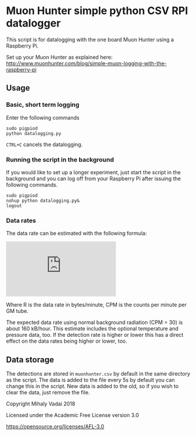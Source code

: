 # Muon Hunter simple python CSV RPI datalogger

This script is for datalogging with the one board Muon Hunter
using a Raspberry Pi.

Set up your Muon Hunter as explained here:
http://www.muonhunter.com/blog/simple-muon-logging-with-the-raspberry-pi

## Usage

### Basic, short term logging
Enter the following commands

```
sudo pigpiod
python datalogging.py
```

```CTRL+C``` cancels the datalogging.

### Running the script in the background
If you would like to set up a longer experiment, just start the
script in the background and you can log off from your Raspberry Pi
after issuing the following commands.
```
sudo pigpiod
nohup python datalogging.py&
logout
```
### Data rates

The data rate can be estimated with the following formula:

![equation](http://latex.codecogs.com/gif.latex?%24%24R%20%5Capprox%202%20%5Ccdot%20CPM%20%5Ccdot%2045%20%5C%20%5C%20%5Cfrac%7Bbytes%7D%7Bminute%7D%24%24)

Where R is the data rate in bytes/minute, CPM is the counts per minute per
GM tube. 

The expected data rate using normal background radiation (CPM = 30)
is about 160 kB/hour. This estimate includes the optional temperature 
and pressure data, too. If the detection rate is higher or lower this 
has a direct effect on the data rates being higher or lower, too.

## Data storage
The detections are stored in ```muonhunter.csv``` by default in 
the same directory as the script. The data is added to the file every
5s by default you can change this in the script. New data is added to 
the old, so if you wish to clear the data, just remove the file.

Copyright Mihaly Vadai 2018

Licensed under the Academic Free License version 3.0

https://opensource.org/licenses/AFL-3.0
